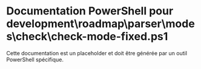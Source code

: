 # Documentation PowerShell pour development\roadmap\parser\modes\check\check-mode-fixed.ps1

Cette documentation est un placeholder et doit être générée par un outil PowerShell spécifique.
